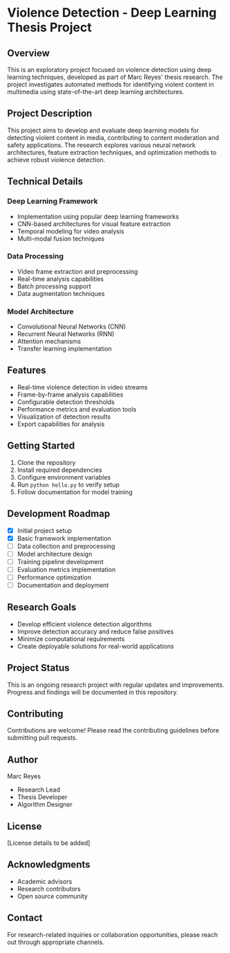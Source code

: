 # Violence Detection - Deep Learning Thesis Project

## Overview
This is an exploratory project focused on violence detection using deep learning techniques, developed as part of Marc Reyes' thesis research. The project investigates automated methods for identifying violent content in multimedia using state-of-the-art deep learning architectures.

## Project Description
This project aims to develop and evaluate deep learning models for detecting violent content in media, contributing to content moderation and safety applications. The research explores various neural network architectures, feature extraction techniques, and optimization methods to achieve robust violence detection.

## Technical Details
### Deep Learning Framework
- Implementation using popular deep learning frameworks
- CNN-based architectures for visual feature extraction
- Temporal modeling for video analysis
- Multi-modal fusion techniques

### Data Processing
- Video frame extraction and preprocessing
- Real-time analysis capabilities
- Batch processing support
- Data augmentation techniques

### Model Architecture
- Convolutional Neural Networks (CNN)
- Recurrent Neural Networks (RNN)
- Attention mechanisms
- Transfer learning implementation

## Features
- Real-time violence detection in video streams
- Frame-by-frame analysis capabilities
- Configurable detection thresholds
- Performance metrics and evaluation tools
- Visualization of detection results
- Export capabilities for analysis

## Getting Started
1. Clone the repository
2. Install required dependencies
3. Configure environment variables
4. Run `python hello.py` to verify setup
5. Follow documentation for model training

## Development Roadmap
- [x] Initial project setup
- [x] Basic framework implementation
- [ ] Data collection and preprocessing
- [ ] Model architecture design
- [ ] Training pipeline development
- [ ] Evaluation metrics implementation
- [ ] Performance optimization
- [ ] Documentation and deployment

## Research Goals
- Develop efficient violence detection algorithms
- Improve detection accuracy and reduce false positives
- Minimize computational requirements
- Create deployable solutions for real-world applications

## Project Status
This is an ongoing research project with regular updates and improvements. Progress and findings will be documented in this repository.

## Contributing
Contributions are welcome! Please read the contributing guidelines before submitting pull requests.

## Author
Marc Reyes
- Research Lead
- Thesis Developer
- Algorithm Designer

## License
[License details to be added]

## Acknowledgments
- Academic advisors
- Research contributors
- Open source community

## Contact
For research-related inquiries or collaboration opportunities, please reach out through appropriate channels.

